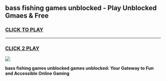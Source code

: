 
## bass fishing games unblocked - Play Unblocked Gmaes & Free
<h3>
<a href="https://premium.freeplayer.one?title=bass_fishing_games_unblocked&ref=19F">CLICK TO PLAY</a></h3>
<hr>

<h3>
<a href="https://premium.freeplayer.one?title=bass_fishing_games_unblocked&ref=19F">CLICK 2 PLAY</a>
  
</h3>

<a href="https://premium.freeplayer.one?title=bass_fishing_games_unblocked&ref=19F/"><img src="https://clearcache.store/games.png"></a>


**bass fishing games unblocked games unblocked: Your Gateway to Fun and Accessible Online Gaming**
